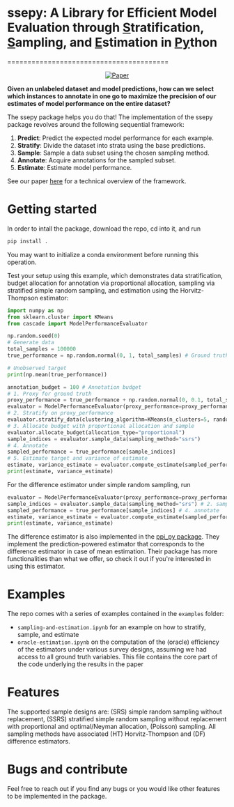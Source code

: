 

# ssepy: A Library for Efficient Model Evaluation through <ins>S</ins>tratification, <ins>S</ins>ampling, and <ins>E</ins>stimation in <ins>Py</ins>thon
========================================

<p align="center">
    <a href="https://arxiv.org/pdf/2406.07320"><img src="https://img.shields.io/badge/paper-arXiv-red" alt="Paper"></a>
</p>

**Given an unlabeled dataset and model predictions, how can we select which
instances to annotate in one go to maximize the precision of our estimates of
model performance on the entire dataset?**

The ssepy package helps you do that! The implementation of
the ssepy package revolves around the following sequential framework: 
1. **Predict**: Predict the expected model performance for each
   example. 
2. **Stratify**: Divide the dataset into strata using the base predictions. 
3. **Sample**: Sample a data subset using the chosen sampling method.
4. **Annotate**: Acquire annotations for the sampled subset.
5. **Estimate**: Estimate model performance. 

See our paper [here](https://arxiv.org/pdf/2406.07320) for a technical overview of the framework. 

# Getting started

In order to intall the package, download the repo, cd into it, and run 
```python
pip install .
```
You may want to initialize a conda environment before running this operation.

Test your setup using this example, which demonstrates data stratification,
budget allocation for annotation via proportional allocation, sampling via
stratified simple random sampling, and estimation using the Horvitz-Thompson
estimator:
```python
import numpy as np
from sklearn.cluster import KMeans
from cascade import ModelPerformanceEvaluator

np.random.seed(0)
# Generate data
total_samples = 100000
true_performance = np.random.normal(0, 1, total_samples) # Ground truth

# Unobserved target
print(np.mean(true_performance))

annotation_budget = 100 # Annotation budget
# 1. Proxy for ground truth
proxy_performance = true_performance + np.random.normal(0, 0.1, total_samples)
evaluator = ModelPerformanceEvaluator(proxy_performance=proxy_performance, budget=annotation_budget) # Initialize evaluator
# 2. Stratify on proxy_performance
evaluator.stratify_data(clustering_algorithm=KMeans(n_clusters=5, random_state=0, n_init="auto"), features=proxy_performance) # 5 strata
# 3. Allocate budget with proportional allocation and sample
evaluator.allocate_budget(allocation_type="proportional")
sample_indices = evaluator.sample_data(sampling_method="ssrs")
# 4. Annotate
sampled_performance = true_performance[sample_indices]
# 5. Estimate target and variance of estimate
estimate, variance_estimate = evaluator.compute_estimate(sampled_performance, estimator="ht")
print(estimate, variance_estimate)
```

For the difference estimator under simple random sampling, run
```python
evaluator = ModelPerformanceEvaluator(proxy_performance=proxy_performance, budget=annotation_budget) # initialize sampler
sample_indices = evaluator.sample_data(sampling_method="srs") # 2. sample
sampled_performance = true_performance[sample_indices] # 4. annotate
estimate, variance_estimate = evaluator.compute_estimate(sampled_performance, estimator="df") # 5. estimate
print(estimate, variance_estimate)
```

The difference estimator is also implemented in the [ppi_py
package](https://github.com/aangelopoulos/ppi_py). They implement the
prediction-powered estimator that corresponds to the difference estimator in
case of mean estimation. Their package has more functionalities than what we
offer, so check it out if you're interested in using this estimator.

# Examples

The repo comes with a series of examples contained in the `examples` folder: 
* `sampling-and-estimation.ipynb` for an example on how to stratify, sample, and estimate
* `oracle-estimation.ipynb` on the computation of the (oracle) efficiency of the
  estimators under various survey designs, assuming we had access to all ground
  truth variables. This file contains the core part of the code underlying the
  results in the paper

# Features

The supported sample designs are: (SRS) simple random sampling without
replacement, (SSRS) stratified simple random sampling without replacement with
proportional and optimal/Neyman allocation, (Poisson) sampling. All sampling
methods have associated (HT) Horvitz-Thompson and (DF) difference estimators. 

# Bugs and contribute

Feel free to reach out if you find any bugs or you would like other features to
be implemented in the package. 

